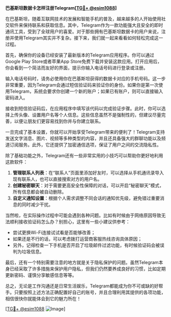 **巴基斯坦数据卡怎样注册Telegram[[TG💪+ @esim1088](https://t.me/s/esim1088)]**

在巴基斯坦，随着互联网技术的发展和智能手机的普及，越来越多的人开始使用社交软件来保持联系和获取信息。其中，Telegram作为一款功能强大且安全的即时通讯工具，受到了全球用户的喜爱。对于那些拥有巴基斯坦数据卡的用户来说，注册并使用Telegram其实并不复杂。接下来，我们就一起来看看如何轻松完成这一过程。

首先，确保你的设备已经安装了最新版本的Telegram应用程序。你可以通过Google Play Store或者苹果App Store免费下载并安装这款应用。打开应用后，你会看到一个简洁而友好的界面，提示你输入电话号码进行登录或注册。

输入电话号码时，请务必使用你在巴基斯坦获得的数据卡对应的手机号码。这一步非常重要，因为Telegram会通过短信验证码来验证你的身份。如果你是第一次使用Telegram，系统会要求你创建一个新的账户；如果已有账户，则可以直接输入密码进入。

接收到短信验证码后，在应用程序中填写该代码以完成验证步骤。此时，你可以选择上传头像、设置用户名等个人信息。这些信息虽然不是强制性的，但建议尽量完善，以便让朋友们更容易找到你并与你建立联系。

一旦完成了基本设置，你就可以开始享受Telegram带来的便利了！Telegram支持发送文字消息、图片、视频等多种类型的内容，并且还具备强大的群聊功能以及频道订阅服务。此外，它还提供了加密通信选项，保证了用户之间的交流隐私性。

除了基础功能之外，Telegram还有一些非常实用的小技巧可以帮助你更好地利用这款软件：

1. **管理联系人列表**：在“联系人”页面里添加好友时，可以选择从手机通讯录导入现有联系人，也可以直接搜索对方的用户名。
2. **创建秘密聊天**：对于需要更高安全性保障的对话，可以开启“秘密聊天”模式，所有信息都会被自动删除。
3. **自定义通知设置**：根据个人需求调整不同会话的通知优先级，避免错过重要消息的同时减少干扰。

当然啦，在实际操作过程中可能会遇到各种问题。比如有时候由于网络原因导致无法顺利接收验证码怎么办？别担心，这里有一些小建议供参考：

- 尝试更换Wi-Fi连接试试看是否能够改善；
- 如果还是不行的话，可以考虑拨打运营商客服热线咨询具体原因；
- 另外，记得检查一下手机是否开启了垃圾邮件过滤功能，有时候验证码会被误判为垃圾信息。

最后，还有一个特别需要注意的地方就是关于隐私保护的问题。虽然Telegram本身已经采取了许多措施来保护用户隐私，但我们仍然要养成良好的习惯，比如定期更新密码、谨慎分享敏感信息等等。

总之，无论是工作沟通还是日常生活娱乐，Telegram都能成为你不可或缺的好帮手。只要按照上述方法正确配置好自己的账号，并且合理利用其提供的各项功能，相信很快你就能体会到它的魅力所在！

[[TG💪+ @esim1088](https://t.me/s/esim1088) ![Image](https://i.postimg.cc/4NQfJmqS/Snipaste-2025-05-13-00-14-12.png)]